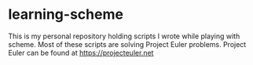 # learning-scheme
This is my personal repository holding scripts I wrote while playing
with scheme. Most of these scripts are solving Project Euler problems.
Project Euler can be found at https://projecteuler.net
